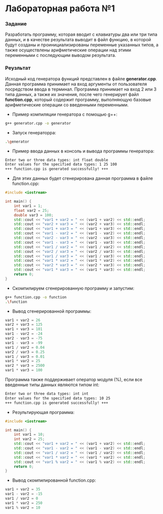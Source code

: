 # Лабораторная работа №1
### Задание
Разработать программу, которая вводит с клавиатуры два или три типа
данных, и в качестве результата выводит в файл функцию, в которой будут
созданы и проинициализированы переменные указанных типов, а также
осуществлены арифметические операции над этими переменными с
последующим выводом результата.

### Реузльтат
Исходный код генератора функций представлен в файле **generator.cpp**. Данная программа принимает на вход аргументы
 от пользователя посредством ввода в терминал. Программа принимает на вход 2 или 3 типа данных, а также их значения,
после чего генерирует файл **function.cpp**, который содержит программу, выполняющую базовые арифметические операции
со введенными переменными.

 - Пример компиляции генератора с помощью g++:
```bash
g++ generator.cpp -o generator
```
 - Запуск генераторра:
```bash
.\generator
```
 - Пример ввода данных в консоль и вывода программы генератора:
```bash
Enter two or three data types: int float double
Enter values for the specified data types: 1 25 100
+++ function.cpp is generated successfully! +++
```
 - Для этих данных будет сгенерирована данная программа в файле function.cpp:
```c++
#include <iostream>

int main() {
    int var1 = 1;
    float var2 = 25;
    double var3 = 100;
    std::cout << "var1 + var2 = " << (var1 + var2) << std::endl;
    std::cout << "var2 + var3 = " << (var2 + var3) << std::endl;
    std::cout << "var1 + var3 = " << (var1 + var3) << std::endl;
    std::cout << "var1 - var2 = " << (var1 - var2) << std::endl;
    std::cout << "var2 - var3 = " << (var2 - var3) << std::endl;
    std::cout << "var1 - var3 = " << (var1 - var3) << std::endl;
    std::cout << "var1 / var2 = " << (var1 / var2) << std::endl;
    std::cout << "var2 / var3 = " << (var2 / var3) << std::endl;
    std::cout << "var1 / var3 = " << (var1 / var3) << std::endl;
    std::cout << "var1 * var2 = " << (var1 * var2) << std::endl;
    std::cout << "var2 * var3 = " << (var2 * var3) << std::endl;
    std::cout << "var1 * var3 = " << (var1 * var3) << std::endl;
    return 0;
}
```
 - Скомпилируем сгенерированную программу и запустим:
```bash
g++ function.cpp -o function
.\function
```
 - Вывод сгенерированной программы:
```c++
var1 + var2 = 26
var2 + var3 = 125
var1 + var3 = 101
var1 - var2 = -24
var2 - var3 = -75
var1 - var3 = -99
var1 / var2 = 0.04
var2 / var3 = 0.25
var1 / var3 = 0.01
var1 * var2 = 25
var2 * var3 = 2500
var1 * var3 = 100
```

Программа также поддерживает оператор модуля (%), если все введенные типы данных являются типом int:
```bash
Enter two or three data types: int int
Enter values for the specified data types: 10 25
+++ function.cpp is generated successfully! +++
```
 - Результирующая программа:
```c++
#include <iostream>

int main() {
    int var1 = 10;
    int var2 = 25;
    std::cout << "var1 + var2 = " << (var1 + var2) << std::endl;
    std::cout << "var1 - var2 = " << (var1 - var2) << std::endl;
    std::cout << "var1 / var2 = " << (var1 / var2) << std::endl;
    std::cout << "var1 * var2 = " << (var1 * var2) << std::endl;
    std::cout << "var1 % var2 = " << (var1 % var2) << std::endl;
    return 0;
}
```
 - Вывод скомпилированной function.cpp:
```c++
var1 + var2 = 35
var1 - var2 = -15
var1 / var2 = 0
var1 * var2 = 250
var1 % var2 = 10
```